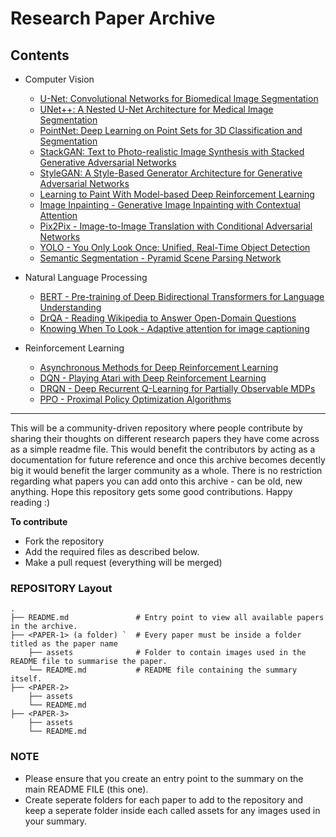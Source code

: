 # Research Paper Archive

## Contents 

* Computer Vision
    - [U-Net: Convolutional Networks for Biomedical Image Segmentation](./Papers/U-Net%20-%20Convolutional%20Networks%20for%20Biomedical%20Image%20Segmentation/)
    - [UNet++: A Nested U-Net Architecture for Medical Image Segmentation](./Papers/UNet%2B%2B%20-%20A%20Nested%20U-Net%20Architecture%20for%20Medical%20Image%20Segmentation/)
    - [PointNet: Deep Learning on Point Sets for 3D Classification and Segmentation](./Papers/PointNet%20-%20Deep%20Learning%20on%20Point%20Sets%20for%203D%20Classification%20and%20Segmentation/)
    - [StackGAN: Text to Photo-realistic Image Synthesis with Stacked Generative Adversarial Networks](./Papers/StackGAN%20-%20Text%20to%20Photo-realistic%20Image%20Synthesis%20with%20Stacked%20Generative%20Adversarial%20Networks/)
    - [StyleGAN: A Style-Based Generator Architecture for Generative Adversarial Networks](./Papers/StyleGAN%20-%20A%20Style-Based%20Generator%20Architecture%20for%20Generative%20Adversarial%20Networks/)
    - [Learning to Paint With Model-based Deep Reinforcement Learning](./Papers/Learning%20to%20Paint%20With%20Model-based%20Deep%20Reinforcement%20Learning/)
    - [Image Inpainting - Generative Image Inpainting with Contextual Attention](./Papers/Image%20Inpainting%20-%20Generative%20Image%20Inpainting%20with%20Contextual%20Attention)
    - [Pix2Pix - Image-to-Image Translation with Conditional Adversarial Networks](./Papers/Pix2Pix%20-%20Image-to-Image%20Translation%20with%20Conditional%20Adversarial%20Networks/)
    - [YOLO - You Only Look Once: Unified, Real-Time Object Detection](./Papers/YOLO%20-%20You%20Only%20Look%20Once:%20Unified,%20Real-Time%20Object%20Detection)
    - [Semantic Segmentation - Pyramid Scene Parsing Network](./Papers/PSPNet%20-%20Pyramid%20Scene%20Parsing%20Network/)


* Natural Language Processing
    - [BERT - Pre-training of Deep Bidirectional Transformers for Language Understanding](./Papers/BERT%20-%20Pre-training%20of%20Deep%20Bidirectional%20Transformers%20for%20Language%20Understanding)
    - [DrQA - Reading Wikipedia to Answer Open-Domain Questions](./Papers/DrQA%20-%20Reading%20Wikipedia%20to%20Answer%20Open-Domain%20Questions/)
    - [Knowing When To Look - Adaptive attention for image captioning](Papers/Knowing%20When%20to%20Look%20%20-%20Adaptive%20Attention%20for%20image%20captioning)


* Reinforcement Learning
    
    - [Asynchronous Methods for Deep Reinforcement Learning](./Papers/Asynchronous%20Methods%20for%20Deep%20Reinforcement%20Learning/)
    - [DQN - Playing Atari with Deep Reinforcement Learning](./Papers/Deep%20Q-Learning/)
    - [DRQN - Deep Recurrent Q-Learning for Partially Observable MDPs](./Papers/Deep%20Recurrent%20Q-Learning%20for%20Partially%20Observable%20MDPs/)
    - [PPO - Proximal Policy Optimization Algorithms](./Papers/Proximal%20Policy%20Optimization%20Algorithms/)

------

This will be a community-driven repository where people contribute by sharing their thoughts on different research papers they have come across as a simple readme file. This would benefit the contributors by acting as a documentation for future reference and once this archive becomes decently big it would benefit the larger community as a whole. There is no restriction regarding what papers you can add onto this archive - can be old, new anything. Hope this repository gets some good contributions. Happy reading :)

**To contribute** 
- Fork the repository
- Add the required files as described below.
- Make a pull request (everything will be merged)

### REPOSITORY Layout

    .
    ├── README.md               # Entry point to view all available papers in the archive. 
    ├── <PAPER-1> (a folder) `  # Every paper must be inside a folder titled as the paper name
        ├── assets              # Folder to contain images used in the README file to summarise the paper.
        └── README.md           # README file containing the summary itself.
    ├── <PAPER-2>
        ├── assets
        └── README.md
    ├── <PAPER-3>
        ├── assets
        └── README.md

### NOTE

- Please ensure that you create an entry point to the summary on the main README FILE (this one).
- Create seperate folders for each paper to add to the repository and keep a seperate folder inside each called assets for any images used in your summary. 
